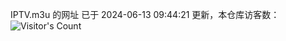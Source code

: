 IPTV.m3u 的网址 已于 2024-06-13 09:44:21 更新，本仓库访客数：![Visitor's Count](https://profile-counter.glitch.me/pxiptv_TV/count.svg)
